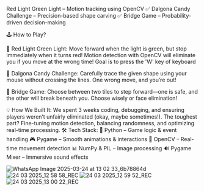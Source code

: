  Red Light Green Light – Motion tracking using OpenCV
 ✅ Dalgona Candy Challenge – Precision-based shape carving
 ✅ Bridge Game – Probability-driven decision-making

🕹️ How to Play?

🔴 Red Light Green Light: Move forward when the light is green, but stop immediately when it turns red! Motion detection with OpenCV will eliminate you if you move at the wrong time! Goal is to press the 'W' key of keyboard

🍪 Dalgona Candy Challenge: Carefully trace the given shape using your mouse without crossing the lines. One wrong move, and you’re out!

🌉 Bridge Game: Choose between two tiles to step forward—one is safe, and the other will break beneath you. Choose wisely or face elimination!

💡 How We Built It:
We spent 3 weeks coding, debugging, and ensuring players weren’t unfairly eliminated (okay, maybe sometimes!). The toughest part? Fine-tuning motion detection, balancing randomness, and optimizing real-time processing.
🛠️ Tech Stack:
🚀 Python – Game logic & event handling
 🎮 Pygame – Smooth animations & interactions
 👀 OpenCV – Real-time movement detection
 📊 NumPy & PIL – Image processing
 🔊 Pygame Mixer – Immersive sound effects


 ![WhatsApp Image 2025-03-24 at 13 02 33_6b78864d](https://github.com/user-attachments/assets/a012050f-dd55-4d78-8d0f-86f216021c09)
![24 03 2025_12 58 58_REC](https://github.com/user-attachments/assets/7b1783df-868d-4a88-9286-bc4884dae537)
![24 03 2025_12 59 52_REC](https://github.com/user-attachments/assets/a75c688e-ed39-49c3-b17c-2736ec28e451)
![24 03 2025_13 00 22_REC](https://github.com/user-attachments/assets/d54d072f-bd24-4c68-b88f-4deb8159bc9f)



